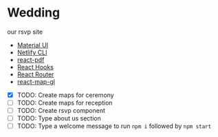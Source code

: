 # Wedding
our rsvp site
- [Material UI](https://material-ui.com/) 
- [Netlify CLI](www.netlify.com/‎)
- [react-pdf](https://www.npmjs.com/package/react-pdf#browserify-and-others)
- [React Hooks](https://reactjs.org/docs/hooks-intro.html)
- [React Router](https://www.npmjs.com/package/react-router)
- [react-map-gl](https://github.com/uber/react-map-gl)
- [x] TODO: Create maps for ceremony
- [ ] TODO: Create maps for reception
- [ ] TODO: Create rsvp component
- [ ] TODO: Type about us section 
- [ ] TODO: Type a welcome message
to run `npm i` followed by `npm start`
